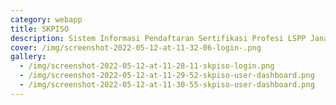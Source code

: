 ```yaml
---
category: webapp
title: SKPISO
description: Sistem Informasi Pendaftaran Sertifikasi Profesi LSPP Jana Dharma Indonesia
cover: /img/screenshot-2022-05-12-at-11-32-06-login-.png
gallery:
  - /img/screenshot-2022-05-12-at-11-28-11-skpiso-login.png
  - /img/screenshot-2022-05-12-at-11-29-52-skpiso-user-dashboard.png
  - /img/screenshot-2022-05-12-at-11-30-55-skpiso-user-dashboard.png
---
```

